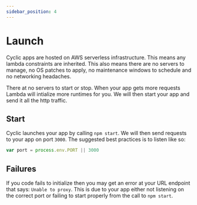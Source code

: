 ```yaml
---
sidebar_position: 4
---
```


# Launch

Cyclic apps are hosted on AWS serverless infrastructure. This means any lambda constraints are inherited. This also means there are no servers to manage, no OS patches to apply, no maintenance windows to schedule and no networking headaches.

There at no servers to start or stop. When your app gets more requests Lambda will intialize more runtimes for you. We will then start your app and send it all the http traffic.

## Start

Cyclic launches your app by calling `npm start`. We will then send requests to your app on port `3000`. The suggested best practices is to listen like so:

```js
var port = process.env.PORT || 3000
```

## Failures

If you code fails to initialize then you may get an error at your URL endpoint that says: `Unable to proxy`. This is due to your app either not listening on the correct port or failing to start properly from the call to `npm start`.
